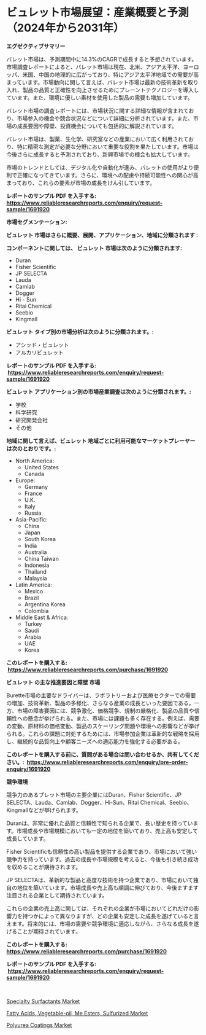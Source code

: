 <p><h1>ビュレット市場展望：産業概要と予測（2024年から2031年）</h1></p><p><strong>エグゼクティブサマリー</strong></p>
<p><p>バレット市場は、予測期間中に14.3%のCAGRで成長すると予想されています。市場調査レポートによると、バレット市場は現在、北米、アジア太平洋、ヨーロッパ、米国、中国の地理的に広がっており、特にアジア太平洋地域での需要が高まっています。市場動向に関して言えば、バレット市場は最新の技術革新を取り入れ、製品の品質と正確性を向上させるためにプレーントテクノロジーを導入しています。また、環境に優しい素材を使用した製品の需要も増加しています。</p><p>バレット市場の調査レポートには、市場状況に関する詳細な情報が含まれており、市場参入の機会や競合状況などについて詳細に分析されています。また、市場の成長要因や障壁、投資機会についても包括的に解説されています。</p><p>バレット市場は、製薬、生化学、研究室などの産業において広く利用されており、特に精密な測定が必要な分野において重要な役割を果たしています。市場は今後さらに成長すると予測されており、新興市場での機会も拡大しています。</p><p>市場のトレンドとしては、デジタル化や自動化が進み、バレットの使用がより便利で正確になってきています。さらに、環境への配慮や持続可能性への関心が高まっており、これらの要素が市場の成長をけん引しています。</p></p>
<p><strong>レポートのサンプル PDF を入手する: <a href="https://www.reliableresearchreports.com/enquiry/request-sample/1691920">https://www.reliableresearchreports.com/enquiry/request-sample/1691920</a></strong></p>
<p><strong>市場セグメンテーション:</strong></p>
<p><strong> ビュレット 市場はさらに概要、展開、アプリケーション、地域に分類されます :</strong></p>
<p><strong>コンポーネントに関しては、 ビュレット 市場は次のように分類されます: &nbsp;</strong></p>
<p><ul><li>Duran</li><li>Fisher Scientific</li><li>JP SELECTA</li><li>Lauda</li><li>Camlab</li><li>Dogger</li><li>Hi - Sun</li><li>Ritai Chemical</li><li>Seebio</li><li>Kingmall</li></ul></p>
<p><strong> ビュレット タイプ別の市場分析は次のように分類されます。:</strong></p>
<p><ul><li>アシッド・ビュレット</li><li>アルカリビュレット</li></ul></p>
<p><strong>レポートのサンプル PDF を入手する: &nbsp;<a href="https://www.reliableresearchreports.com/enquiry/request-sample/1691920">https://www.reliableresearchreports.com/enquiry/request-sample/1691920</a></strong></p>
<p><strong> ビュレット アプリケーション別の市場産業調査は次のように分類されます。:</strong></p>
<p><ul><li>学校</li><li>科学研究</li><li>研究開発会社</li><li>その他</li></ul></p>
<p><strong>地域に関して言えば、ビュレット 地域ごとに利用可能なマーケットプレーヤーは次のとおりです。:</strong></p>
<p><ul>
    <li>
        North America:
        <ul>
            <li>United States</li>
            <li>Canada</li>
        </ul>
    </li>
    <li>
        Europe:
        <ul>
            <li>Germany</li>
            <li>France</li>
            <li>U.K.</li>
            <li>Italy</li>
            <li>Russia</li>
        </ul>
    </li>
    <li>
        Asia-Pacific:
        <ul>
            <li>China</li>
            <li>Japan</li>
            <li>South Korea</li>
            <li>India</li>
            <li>Australia</li>
            <li>China Taiwan</li>
            <li>Indonesia</li>
            <li>Thailand</li>
            <li>Malaysia</li>
        </ul>
    </li>
    <li>
        Latin America:
        <ul>
            <li>Mexico</li>
            <li>Brazil</li>
            <li>Argentina Korea</li>
            <li>Colombia</li>
        </ul>
    </li>
    <li>
        Middle East & Africa:
        <ul>
            <li>Turkey</li>
            <li>Saudi</li>
            <li>Arabia</li>
            <li>UAE</li>
            <li>Korea</li>
        </ul>
    </li>
    </ul></p>
<p><strong>このレポートを購入する: &nbsp;<a href="https://www.reliableresearchreports.com/purchase/1691920">https://www.reliableresearchreports.com/purchase/1691920</a></strong></p>
<p><strong>ビュレット の主な推進要因と障壁 市場</strong></p>
<p><p>Burette市場の主要なドライバーは、ラボラトリーおよび医療セクターでの需要の増加、技術革新、製品の多様化、さらなる産業の成長といった要因である。一方、市場の障害要因には、競争激化、価格競争、規制の厳格化、製品の品質や信頼性への懸念が挙げられる。また、市場には課題も多く存在する。例えば、需要の変動、原材料の価格変動、製品のスケーリング問題や環境への影響などが挙げられる。これらの課題に対処するためには、市場参加企業は革新的な戦略を採用し、継続的な品質向上や顧客ニーズへの適応能力を強化する必要がある。</p></p>
<p><strong>このレポートを購入する前に、質問がある場合は問い合わせるか、共有してください。:&nbsp; <a href="https://www.reliableresearchreports.com/enquiry/pre-order-enquiry/1691920">https://www.reliableresearchreports.com/enquiry/pre-order-enquiry/1691920</a></strong></p>
<p><strong>競争環境</strong></p>
<p><p>競争力のあるブレット市場の主要企業にはDuran、Fisher Scientific、JP SELECTA、Lauda、Camlab、Dogger、Hi-Sun、Ritai Chemical、Seebio、Kingmallなどが挙げられます。</p><p>Duranは、非常に優れた品質と信頼性で知られる企業で、長い歴史を持っています。市場成長や市場規模においても一定の地位を築いており、売上高も安定して成長しています。</p><p>Fisher Scientificも信頼性の高い製品を提供する企業であり、市場において強い競争力を持っています。過去の成長や市場規模を考えると、今後も引き続き成功を収めることが期待されます。</p><p>JP SELECTAは、革新的な製品と高度な技術を持つ企業であり、市場において独自の地位を築いています。市場成長や売上高も順調に伸びており、今後ますます注目される企業として期待されています。</p><p>これらの企業の売上高に関しては、それぞれの企業が市場においてどれだけの影響力を持つかによって異なりますが、どの企業も安定した成長を遂げていると言えます。将来的には、市場の需要や競争環境に適応しながら、さらなる成長を遂げることが期待されています。</p></p>
<p><strong>このレポートを購入する: &nbsp; <a href="https://www.reliableresearchreports.com/purchase/1691920">https://www.reliableresearchreports.com/purchase/1691920</a></strong></p>
<p><strong>レポートのサンプル PDF を入手する: &nbsp;<a href="https://www.reliableresearchreports.com/enquiry/request-sample/1691920">https://www.reliableresearchreports.com/enquiry/request-sample/1691920</a></strong><strong></strong></p>
<p>&nbsp;</p>
<p><p><a href="https://pretty-mail-caf.notion.site/Specialty-Surfactants-Market-Size-Share-Trends-Analysis-Report-By-Application-Regional-Outlook--6bf05e2a9bfe444397f6e83f0c12841f">Specialty Surfactants Market</a></p><p><a href="https://full-wildebeest-80b.notion.site/Fatty-Acids-Vegetable-oil-Me-Esters-Sulfurized-Market-A-Comprehensive-Report-of-its-Market-Share-24847fb3a25b457184130919b407f85f">Fatty Acids, Vegetable-oil, Me Esters, Sulfurized Market</a></p><p><a href="https://flame-sidecar-702.notion.site/Polyurea-Coatings-Market-Research-Report-Unlocks-Analysis-on-the-Market-Financial-Status-Market-Siz-4b7e7a4e6cc74f608bef06308e255c61">Polyurea Coatings Market</a></p></p>